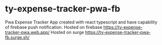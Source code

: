 # ty-expense-tracker-pwa-fb
Pwa Expense Tracker App created with react typescript and have capability of firebase push notification.
Hosted on firebase https://ty-expense-tracker-pwa.web.app/
Hosted on surge https://ty-expense-tracker-pwa-fb.surge.sh/
